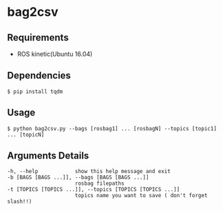 # bag2csv

## Requirements

- ROS kinetic(Ubuntu 16.04)


## Dependencies

    $ pip install tqdm


## Usage

    $ python bag2csv.py --bags [rosbag1] ... [rosbagN] --topics [topic1] ... [topicN]
    
    
## Arguments Details
  ```
  -h, --help            show this help message and exit
  -b [BAGS [BAGS ...]], --bags [BAGS [BAGS ...]]
                        rosbag filepaths
  -t [TOPICS [TOPICS ...]], --topics [TOPICS [TOPICS ...]]
                        topics name you want to save ( don't forget slash!!)
  ```
